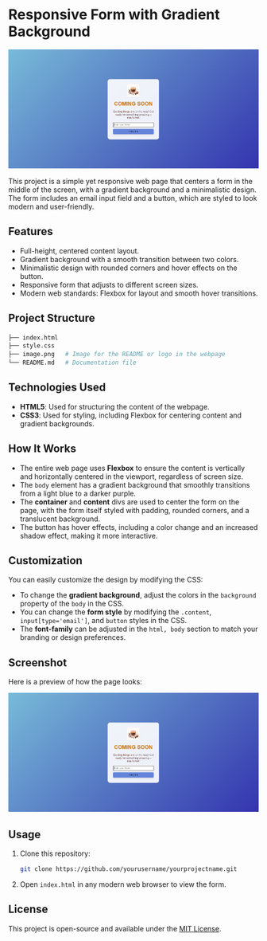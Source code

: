# Responsive Form with Gradient Background

![Project Preview](./comngsoon.png) <!-- Make sure to replace 'image.png' with the actual image file name if you upload it to your repository -->

This project is a simple yet responsive web page that centers a form in the middle of the screen, with a gradient background and a minimalistic design. The form includes an email input field and a button, which are styled to look modern and user-friendly.

## Features

- Full-height, centered content layout.
- Gradient background with a smooth transition between two colors.
- Minimalistic design with rounded corners and hover effects on the button.
- Responsive form that adjusts to different screen sizes.
- Modern web standards: Flexbox for layout and smooth hover transitions.

## Project Structure

```bash
├── index.html
├── style.css
├── image.png   # Image for the README or logo in the webpage
└── README.md   # Documentation file
```

## Technologies Used

- **HTML5**: Used for structuring the content of the webpage.
- **CSS3**: Used for styling, including Flexbox for centering content and gradient backgrounds.

## How It Works

- The entire web page uses **Flexbox** to ensure the content is vertically and horizontally centered in the viewport, regardless of screen size.
- The `body` element has a gradient background that smoothly transitions from a light blue to a darker purple.
- The **container** and **content** divs are used to center the form on the page, with the form itself styled with padding, rounded corners, and a translucent background.
- The button has hover effects, including a color change and an increased shadow effect, making it more interactive.

## Customization

You can easily customize the design by modifying the CSS:

- To change the **gradient background**, adjust the colors in the `background` property of the `body` in the CSS.
- You can change the **form style** by modifying the `.content`, `input[type='email']`, and `button` styles in the CSS.
- The **font-family** can be adjusted in the `html, body` section to match your branding or design preferences.

## Screenshot

Here is a preview of how the page looks:

![Form Preview](comngsoon.png) <!-- Replace with your actual form preview -->

## Usage

1. Clone this repository:
   ```bash
   git clone https://github.com/yourusername/yourprojectname.git
   ```
2. Open `index.html` in any modern web browser to view the form.

## License

This project is open-source and available under the [MIT License](LICENSE).
